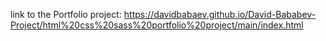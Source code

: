 link to the Portfolio project:
https://davidbabaev.github.io/David-Bababev-Project/html%20css%20sass%20portfolio%20project/main/index.html
